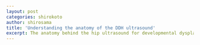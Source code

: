 ```yaml
---
layout: post
categories: shirokoto
author: shirosama
title: 'Understanding the anatomy of the DDH ultrasound'
excerpt: The anatomy behind the hip ultrasound for developmental dysplasia of the hip.
---
```


